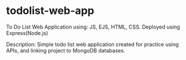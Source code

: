 # todolist-web-app
To Do List Web Application using: 
JS, EJS, HTML, CSS.
Deployed using Express(Node.js)

Description:
Simple todo list web application created for practice using APIs, and linking project to MongoDB databases.
